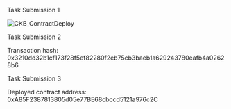 
Task Submission 1

![CKB_ContractDeploy](https://user-images.githubusercontent.com/88362240/128659321-efde47ca-8124-4019-9efd-e3e7b644ed15.png)

Task Submission 2

Transaction hash: 0x3210dd32b1cf173f28f5ef82280f2eb75cb3baeb1a629243780eafb4a02628b6

Task Submission 3

Deployed contract address: 0xA85F2387813805d05e77BE68cbccd5121a976c2C
